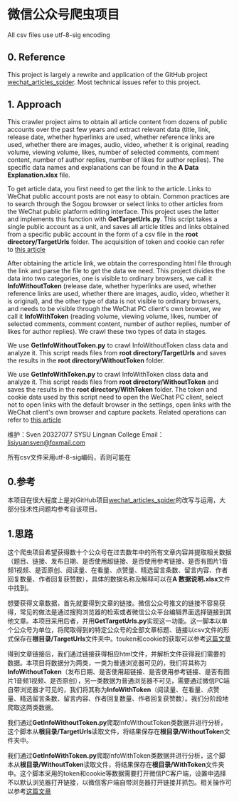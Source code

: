 # 微信公众号爬虫项目

All csv files use utf-8-sig encoding

## 0. Reference
This project is largely a rewrite and application of the GitHub project [wechat_articles_spider](https://github.com/wnma3mz/wechat_articles_spider). Most technical issues refer to this project.

## 1. Approach
This crawler project aims to obtain all article content from dozens of public accounts over the past few years and extract relevant data (title, link, release date, whether hyperlinks are used, whether reference links are used, whether there are images, audio, video, whether it is original, reading volume, viewing volume, likes, number of selected comments, comment content, number of author replies, number of likes for author replies). The specific data names and explanations can be found in the **A Data Explanation.xlsx** file.

To get article data, you first need to get the link to the article. Links to WeChat public account posts are not easy to obtain. Common practices are to search through the Sogou browser or select links to other articles from the WeChat public platform editing interface. This project uses the latter and implements this function with **GetTargetUrls.py**. This script takes a single public account as a unit, and saves all article titles and links obtained from a specific public account in the form of a csv file in the **root directory/TargetUrls** folder. The acquisition of token and cookie can refer to [this article](https://github.com/wnma3mz/wechat_articles_spider/blob/master/docs/get_cookie_token.md)

After obtaining the article link, we obtain the corresponding html file through the link and parse the file to get the data we need. This project divides the data into two categories, one is visible to ordinary browsers, we call it **InfoWithoutToken** (release date, whether hyperlinks are used, whether reference links are used, whether there are images, audio, video, whether it is original), and the other type of data is not visible to ordinary browsers, and needs to be visible through the WeChat PC client's own browser, we call it **InfoWithToken** (reading volume, viewing volume, likes, number of selected comments, comment content, number of author replies, number of likes for author replies). We crawl these two types of data in stages.

We use **GetInfoWithoutToken.py** to crawl InfoWithoutToken class data and analyze it. This script reads files from **root directory/TargetUrls** and saves the results in the **root directory/WithoutToken** folder.

We use **GetInfoWithToken.py** to crawl InfoWithToken class data and analyze it. This script reads files from **root directory/WithoutToken** and saves the results in the **root directory/WithToken** folder. The token and cookie data used by this script need to open the WeChat PC client, select not to open links with the default browser in the settings, open links with the WeChat client's own browser and capture packets. Related operations can refer to [this article](https://github.com/wnma3mz/wechat_articles_spider/blob/master/docs/get_appmsg_token.md)


维护：Sven 20327077 SYSU Lingnan College
Email：lisiyuansven@foxmail.com

所有csv文件采用utf-8-sig编码，否则可能在

## 0.参考
本项目在很大程度上是对GitHub项目[wechat_articles_spider](https://github.com/wnma3mz/wechat_articles_spider)的改写与运用，大部分技术性问题均参考自该项目。

## 1.思路
这个爬虫项目希望获得数十个公众号在过去数年中的所有文章内容并提取相关数据（题目、链接、发布日期、是否使用超链接、是否使用参考链接、是否有图片1音频1视频、是否原创、阅读量、在看量、点赞量、精选留言条数、留言内容、作者回复数量、作者回复获赞数），具体的数据名称及解释可以在**A 数据说明.xlsx**文件中找到。

想要获得文章数据，首先就要得到文章的链接。微信公众号推文的链接不容易获得，常见的做法是通过搜狗浏览器的检索或者微信公众平台编辑界面选择链接到其他文章。本项目采用后者，并用**GetTargetUrls.py**实现这一功能。这一脚本以单个公众号为单位，将爬取得到的特定公众号的全部文章标题、链接以csv文件的形式保存在**根目录/TargetUrls**文件夹中。touken和cookie的获取可以参考[这篇文章](https://github.com/wnma3mz/wechat_articles_spider/blob/master/docs/get_cookie_token.md)

得到文章链接后，我们通过链接获得相应html文件，并解析文件获得我们需要的数据。本项目将数据分为两类，一类为普通浏览器可见的，我们将其称为**InfoWithoutToken**（发布日期、是否使用超链接、是否使用参考链接、是否有图片1音频1视频、是否原创），另一类数据为普通浏览器不可见，需要通过微信PC端自带浏览器才可见的，我们将其称为**InfoWithToken**（阅读量、在看量、点赞量、精选留言条数、留言内容、作者回复数量、作者回复获赞数）。我们分阶段地爬取这两类数据。

我们通过**GetInfoWithoutToken.py**爬取InfoWithoutToken类数据并进行分析，这个脚本从**根目录/TargetUrls**读取文件，将结果保存在**根目录/WithoutToken**文件夹中。

我们通过**GetInfoWithToken.py**爬取InfoWithToken类数据并进行分析，这个脚本从**根目录/WithoutToken**读取文件，将结果保存在**根目录/WithToken**文件夹中。这个脚本采用的token和cookie等数据需要打开微信PC客户端，设置中选择不以默认浏览器打开链接，以微信客户端自带浏览器打开链接并抓包。相关操作可以参考[这篇文章](https://github.com/wnma3mz/wechat_articles_spider/blob/master/docs/get_appmsg_token.md)


